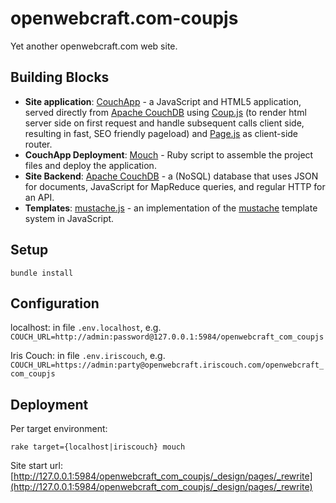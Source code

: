 # openwebcraft.com-coupjs

Yet another openwebcraft.com web site.

## Building Blocks

- **Site application**: [CouchApp][couchapp] - a JavaScript and HTML5 application, served directly from [Apache CouchDB][couchdb] using [Coup.js][coupjs] (to render html server side on first request and handle subsequent calls client side, resulting in fast, SEO friendly pageload) and [Page.js][pagejs] as client-side router.
- **CouchApp Deployment**: [Mouch][mouch] - Ruby script to assemble the project files and deploy the application.
- **Site Backend**: [Apache CouchDB][couchdb] - a (NoSQL) database that uses JSON for documents, JavaScript for MapReduce queries, and regular HTTP for an API.
- **Templates**: [mustache.js][mustachejs] - an implementation of the [mustache][mustache] template system in JavaScript.

## Setup

    bundle install

## Configuration

localhost: in file `.env.localhost`, e.g. `COUCH_URL=http://admin:password@127.0.0.1:5984/openwebcraft_com_coupjs`

Iris Couch: in file `.env.iriscouch`, e.g. `COUCH_URL=https://admin:party@openwebcraft.iriscouch.com/openwebcraft_com_coupjs`

## Deployment

Per target environment:

    rake target={localhost|iriscouch} mouch

Site start url: [http://127.0.0.1:5984/openwebcraft_com_coupjs/_design/pages/_rewrite](http://127.0.0.1:5984/openwebcraft_com_coupjs/_design/pages/_rewrite)

[couchdb]: http://couchdb.apache.org "Apache CouchDB"
[couchapp]: http://couchapp.org/ "CouchApp"
[mustache]: http://mustache.github.com/ "mustache"
[mustachejs]: https://github.com/janl/mustache.js/ "mustache.js"
[coupjs]: https://github.com/jo/coup.js "Coup.js"
[pagejs]: http://visionmedia.github.com/page.js/ "Page.js"
[mouch]: http://jo.github.com/mouch/ "Mouch"